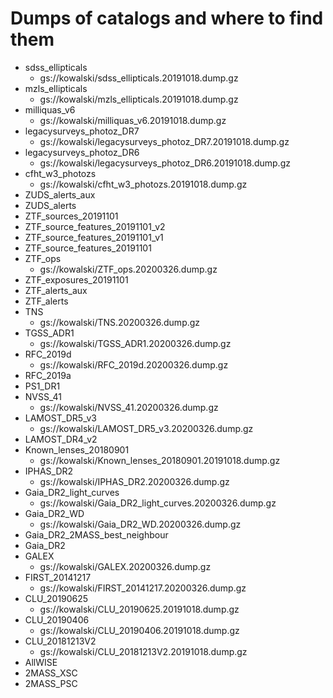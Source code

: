 # Dumps of catalogs and where to find them

* sdss_ellipticals
  - gs://kowalski/sdss_ellipticals.20191018.dump.gz
* mzls_ellipticals
  - gs://kowalski/mzls_ellipticals.20191018.dump.gz
* milliquas_v6
  - gs://kowalski/milliquas_v6.20191018.dump.gz
* legacysurveys_photoz_DR7
  - gs://kowalski/legacysurveys_photoz_DR7.20191018.dump.gz
* legacysurveys_photoz_DR6
  - gs://kowalski/legacysurveys_photoz_DR6.20191018.dump.gz
* cfht_w3_photozs
  - gs://kowalski/cfht_w3_photozs.20191018.dump.gz
* ZUDS_alerts_aux
* ZUDS_alerts
* ZTF_sources_20191101
* ZTF_source_features_20191101_v2
* ZTF_source_features_20191101_v1
* ZTF_source_features_20191101
* ZTF_ops
  - gs://kowalski/ZTF_ops.20200326.dump.gz
* ZTF_exposures_20191101
* ZTF_alerts_aux
* ZTF_alerts
* TNS
  - gs://kowalski/TNS.20200326.dump.gz
* TGSS_ADR1
  - gs://kowalski/TGSS_ADR1.20200326.dump.gz
* RFC_2019d
  - gs://kowalski/RFC_2019d.20200326.dump.gz
* RFC_2019a
* PS1_DR1
* NVSS_41
  - gs://kowalski/NVSS_41.20200326.dump.gz
* LAMOST_DR5_v3
  - gs://kowalski/LAMOST_DR5_v3.20200326.dump.gz
* LAMOST_DR4_v2
* Known_lenses_20180901
  - gs://kowalski/Known_lenses_20180901.20191018.dump.gz
* IPHAS_DR2
  - gs://kowalski/IPHAS_DR2.20200326.dump.gz
* Gaia_DR2_light_curves
  - gs://kowalski/Gaia_DR2_light_curves.20200326.dump.gz
* Gaia_DR2_WD
  - gs://kowalski/Gaia_DR2_WD.20200326.dump.gz
* Gaia_DR2_2MASS_best_neighbour
* Gaia_DR2
* GALEX
  - gs://kowalski/GALEX.20200326.dump.gz
* FIRST_20141217
  - gs://kowalski/FIRST_20141217.20200326.dump.gz
* CLU_20190625
  - gs://kowalski/CLU_20190625.20191018.dump.gz
* CLU_20190406
  - gs://kowalski/CLU_20190406.20191018.dump.gz
* CLU_20181213V2
  - gs://kowalski/CLU_20181213V2.20191018.dump.gz
* AllWISE
* 2MASS_XSC
* 2MASS_PSC